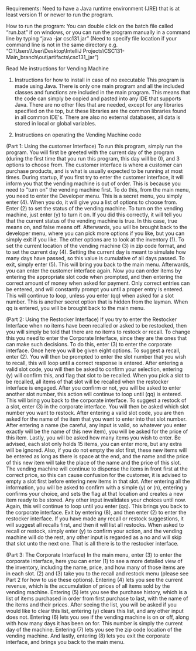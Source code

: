Requirements:
Need to have a Java runtime environment (JRE) that is at least version 11 or newer to run the
program.

How to run the program:
You can double click on the batch file called “run.bat” if on windows, or you can run the program
manually in a command line by typing “java -jar csc131.jar” (Need to specify file location if your
command line is not in the same directory e.g. “C:\Users\User\Desktop\IntelliJ
Projects\CSC131-Main_branch\out\artifacts\csc131_jar”)

Read Me instructions for Vending Machine

1. Instructions for how to install in case of no executable
This program is made using Java. There is only one main program and all the included classes
and functions are included in the main program. This means that the code can simply be copied
and pasted into any IDE that supports Java. There are no other files that are needed, except for
any libraries specified on the top, but these libraries are the common libraries found in all
common IDE's. There are also no external databases, all data is stored in local or global
variables.

2. Instructions on operating the Vending Machine code

(Part 1: Using the customer Interface)
To run this program, simply run the program. You will first be greeted with the current day of the
program (during the first time that you run this program, this day will be 0), and 3 options to
choose from. The customer interface is where a customer can purchase products, and is what is
usually expected to be running at most times. During startup, if you first try to enter the customer
interface, it will inform you that the vending machine is out of order. This is because
you need to "turn on" the vending machine first. To do this, from the main menu, you need to
enter the Developer menu. This is a secret menu, you simply enter (4). When you do, it will give
you a list of options to choose from. Enter (2) to set the status of the vending machine. To turn
on the vending machine, just enter (y) to turn it on. If you did this correctly, it will tell you that the
current status of the vending machine is true. In this case, true means on, and false means off.
Afterwards, you will be brought back to the developer menu, where you can pick more options if
you like, but you can simply exit if you like. The other options are to look at the inventory (1). To
set the current location of the vending machine (3) in zip code format, and to set the current day
(4). Setting the current day is meant to simulate how many days have passed, so this value is
cumulative of all days passed. To exit, simply enter (5). This will bring you back to the main
menu. Afterwards, you can enter the customer interface again. Now you can order items by
entering the appropriate slot code when prompted, and then entering the correct amount of
money when asked for payment. Only correct entries can be entered, and will constantly prompt
you until a proper entry is entered. This will continue to loop, unless you enter (qq) when asked
for a slot number. This is another secret option that is hidden from the layman. When qq is
entered, you will be brought back to the main menu.

(Part 2: Using the Restocker Interface)
If you try to enter the Restocker Interface when no items have been recalled or asked to be
restocked, then you will simply be told that there are no items to restock or recall. To change this
you need to enter the Corporate Interface, since they are the ones that can make such
decisions. To do this, enter (3) to enter the corporate interface. Once here you will be given
eight options. To suggest a recall, enter (2). You will then be prompted to enter the slot number
that you wish to recall, this will loop until a correct response is entered. After entering a valid slot
code, you will then be asked to confirm your selection, entering (y) will confirm this, and flag that
slot to be recalled. When you pick a slot to be recalled, all items of that slot will be recalled when
the restocker interface is engaged. After you confirm or not, you will be asked to enter another
slot number, this action will continue to loop until (qq) is entered. This will bring you back to the
corporate interface. To suggest a restock of a slot, enter (3) in the corporate interface. You will
then be asked which slot number you want to restock. After entering a valid slot code, you are
then asked for the name of the item that you want to enter into that slot number. After entering a
name (be careful, any input is valid, so whatever you enter exactly will be the name of this new
item), you will be asked for the price of this item. Lastly, you will be asked how many items you
wish to enter. Be advised, each slot only holds 15 items, you can enter more, but any extra will
be ignored. Also, if you do not empty the slot first, these new items will be entered as long as
there is space at the end, and the name and the price of this new item will take the place of the
name and the price of this slot. The vending machine will continue to dispense the items in front
first at the correct price, so this can cause confusion for the customer, it is advised to empty a
slot first before entering new items in that slot. After entering all the information, you will be
asked to confirm with a simple (y) or (n), entering y confirms your choice, and sets the flag at
that location and creates a new item ready to be stored. Any other input invalidates your choices
until now. Again, this will continue to loop until you enter (qq). This brings you back to the
corporate interface. Exit by entering (8), and then enter (2) to enter the restocker interface. If
you have made any recall or restock suggestions, it will suggest all recalls first, and then it will
list all restocks. When asked to recall or restock, simply enter (y) to confirm your action, and the
vending machine will do the rest, any other input is regarded as a no and will skip that slot unto
the next one. That is all there is to the restocker interface.

(Part 3: The Corporate Interface)
In the main menu, enter (3) to enter the corporate interface, here you can enter (1) to see a
more detailed view of the inventory, including the name, price, and how many of those items are
in each slot. (2) and (3) take you to the recall and restock menu (please see Part 2 for how to
use these options). Entering (4) lets you see the current revenue, which is the accumulation of
prices of all items sold by the vending machine. Entering (5) lets you see the purchase history,
which is a list of items purchased in order from first purchase to last, with the name of the items
and their prices. After seeing the list, you will be asked if you would like to clear this list, entering
(y) clears this list, and any other input does not. Entering (6) lets you see if the vending machine
is on or off, along with how many days it has been on for. This number is simply the current day
of the machine. Entering (7) lets you see the zip code location of the vending machine. And
lastly, entering (8) lets you exit the corporate interface, and brings you back to the main menu.
